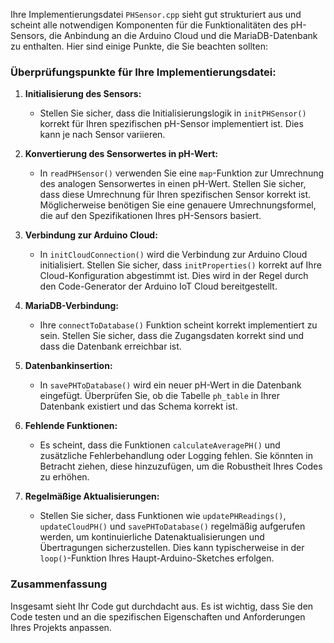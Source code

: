 Ihre Implementierungsdatei `PHSensor.cpp` sieht gut strukturiert aus und scheint alle notwendigen Komponenten für die Funktionalitäten des pH-Sensors, die Anbindung an die Arduino Cloud und die MariaDB-Datenbank zu enthalten. Hier sind einige Punkte, die Sie beachten sollten:

### Überprüfungspunkte für Ihre Implementierungsdatei:

1. **Initialisierung des Sensors:**
   - Stellen Sie sicher, dass die Initialisierungslogik in `initPHSensor()` korrekt für Ihren spezifischen pH-Sensor implementiert ist. Dies kann je nach Sensor variieren.

2. **Konvertierung des Sensorwertes in pH-Wert:**
   - In `readPHSensor()` verwenden Sie eine `map`-Funktion zur Umrechnung des analogen Sensorwertes in einen pH-Wert. Stellen Sie sicher, dass diese Umrechnung für Ihren spezifischen Sensor korrekt ist. Möglicherweise benötigen Sie eine genauere Umrechnungsformel, die auf den Spezifikationen Ihres pH-Sensors basiert.

3. **Verbindung zur Arduino Cloud:**
   - In `initCloudConnection()` wird die Verbindung zur Arduino Cloud initialisiert. Stellen Sie sicher, dass `initProperties()` korrekt auf Ihre Cloud-Konfiguration abgestimmt ist. Dies wird in der Regel durch den Code-Generator der Arduino IoT Cloud bereitgestellt.

4. **MariaDB-Verbindung:**
   - Ihre `connectToDatabase()` Funktion scheint korrekt implementiert zu sein. Stellen Sie sicher, dass die Zugangsdaten korrekt sind und dass die Datenbank erreichbar ist.

5. **Datenbankinsertion:**
   - In `savePHToDatabase()` wird ein neuer pH-Wert in die Datenbank eingefügt. Überprüfen Sie, ob die Tabelle `ph_table` in Ihrer Datenbank existiert und das Schema korrekt ist.

6. **Fehlende Funktionen:**
   - Es scheint, dass die Funktionen `calculateAveragePH()` und zusätzliche Fehlerbehandlung oder Logging fehlen. Sie könnten in Betracht ziehen, diese hinzuzufügen, um die Robustheit Ihres Codes zu erhöhen.

7. **Regelmäßige Aktualisierungen:**
   - Stellen Sie sicher, dass Funktionen wie `updatePHReadings()`, `updateCloudPH()` und `savePHToDatabase()` regelmäßig aufgerufen werden, um kontinuierliche Datenaktualisierungen und Übertragungen sicherzustellen. Dies kann typischerweise in der `loop()`-Funktion Ihres Haupt-Arduino-Sketches erfolgen.

### Zusammenfassung

Insgesamt sieht Ihr Code gut durchdacht aus. Es ist wichtig, dass Sie den Code testen und an die spezifischen Eigenschaften und Anforderungen Ihres Projekts anpassen.